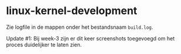 # linux-kernel-development
Zie logfile in de mappen onder het bestandsnaam `build.log`.

Update #1:
Bij week-3 zijn er dit keer screenshots toegevoegd om het proces duidelijker te laten zien.
